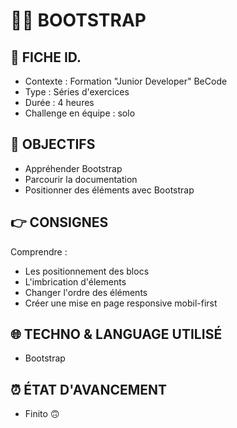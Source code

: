 # 🏃‍♀️ BOOTSTRAP

## 📌 FICHE ID.

- Contexte : Formation "Junior Developer" BeCode
- Type : Séries d'exercices
- Durée : 4 heures
- Challenge en équipe : solo

## 🎯 OBJECTIFS

- Appréhender Bootstrap
- Parcourir la documentation
- Positionner des éléments avec Bootstrap

## 👉 CONSIGNES

Comprendre :

- Les positionnement des blocs
- L'imbrication d'élements
- Changer l'ordre des éléments
- Créer une mise en page responsive mobil-first

## 🌐 TECHNO & LANGUAGE UTILISÉ

- Bootstrap

## ⏰ ÉTAT D'AVANCEMENT

- Finito 🙃
